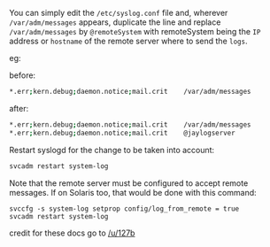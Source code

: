 You can simply edit the ```/etc/syslog.conf``` file and, wherever ```/var/adm/messages``` appears, duplicate the line and replace ```/var/adm/messages``` by ```@remoteSystem``` with remoteSystem being the ```IP``` address or ```hostname``` of the remote server where to send the ```logs```.

eg:

before:

```bash
*.err;kern.debug;daemon.notice;mail.crit    /var/adm/messages
```
after:

```bash
*.err;kern.debug;daemon.notice;mail.crit    /var/adm/messages
*.err;kern.debug;daemon.notice;mail.crit    @jaylogserver
```
Restart syslogd for the change to be taken into account:

```bash
svcadm restart system-log
```
Note that the remote server must be configured to accept remote messages.
If on Solaris too, that would be done with this command:

```
svccfg -s system-log setprop config/log_from_remote = true
svcadm restart system-log
```
credit for these docs go to [/u/127b](https://www.reddit.com/user/127b)
